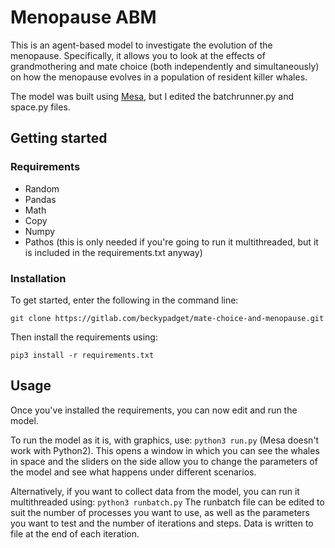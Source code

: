 # Menopause ABM
This is an agent-based model to investigate the evolution of the menopause. Specifically, it allows you to look at the effects of grandmothering and mate choice (both independently and simultaneously) on how the menopause evolves in a population of resident killer whales.

The model was built using [Mesa](https://mesa.readthedocs.io/en/master/), but I edited the batchrunner.py and space.py files.

## Getting started
### Requirements
* Random
* Pandas
* Math
* Copy
* Numpy
* Pathos (this is only needed if you're going to run it multithreaded, but it is included in the requirements.txt anyway)


### Installation
To get started, enter the following in the command line:
``` 
git clone https://gitlab.com/beckypadget/mate-choice-and-menopause.git
```
Then install the requirements using:
```
pip3 install -r requirements.txt
```

## Usage
Once you've installed the requirements, you can now edit and run the model. 

To run the model as it is, with graphics, use: 
```python3 run.py``` 
(Mesa doesn't work with Python2). This opens a window in which you can see the whales in space and the sliders on the side allow you to change the parameters of the model and see what happens under different scenarios.

Alternatively, if you want to collect data from the model, you can run it multithreaded using: 
```python3 runbatch.py```
The runbatch file can be edited to suit the number of processes you want to use, as well as the parameters you want to test and the number of iterations and steps. Data is written to file at the end of each iteration.
